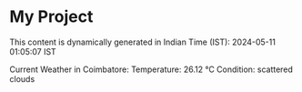 # My Project

This content is dynamically generated in Indian Time (IST): 2024-05-11 01:05:07 IST


Current Weather in Coimbatore:
Temperature: 26.12 °C
Condition: scattered clouds
